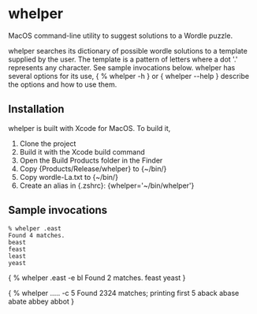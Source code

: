 #  whelper
MacOS command-line utility to suggest solutions to a Wordle puzzle.

whelper searches its dictionary of possible wordle solutions to a template supplied by the user.
The template is a pattern of letters where a dot '.' represents any character. See sample invocations
below. whelper has several options for its use,
{
% whelper -h
}
or
{
whelper --help
}
describe the options and how to use them.
## Installation
whelper is built with Xcode for MacOS. To build it,
1. Clone the project
2. Build it with the Xcode build command
3. Open the Build Products folder in the Finder
4. Copy {Products/Release/whelper} to {~/bin/}
5. Copy wordle-La.txt to {~/bin/}
6. Create an alias in {.zshrc}:
    {whelper='~/bin/whelper'}

## Sample invocations

    % whelper .east    
    Found 4 matches.
    beast
    feast
    least
    yeast


{
% whelper .east -e bl
Found 2 matches.
feast
yeast
}

{
% whelper ..... -c 5
Found 2324 matches; printing first 5
aback
abase
abate
abbey
abbot
}
